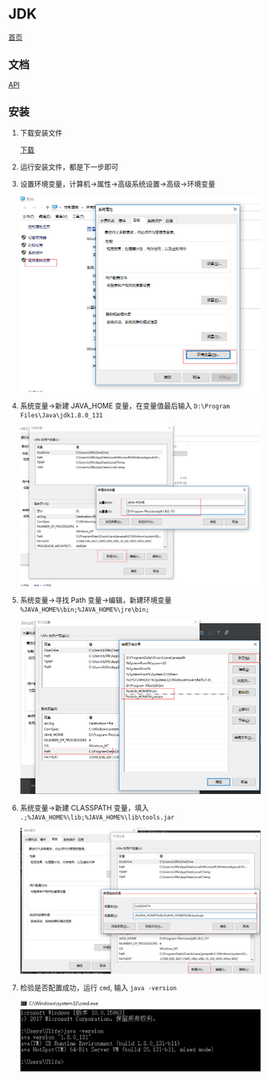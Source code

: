 # JDK

[首页](http://www.oracle.com/technetwork/java/javase/overview/index.html)

## 文档

[API](http://www.oracle.com/technetwork/java/api-141528.html)

## 安装

1.  下载安装文件

    [下载](http://www.oracle.com/technetwork/java/javase/downloads/jdk8-downloads-2133151.html)

2.  运行安装文件，都是下一步即可

3.  设置环境变量，计算机→属性→高级系统设置→高级→环境变量

    ![3.png](images/jdk/3.png) 

4.  系统变量→新建 JAVA_HOME 变量，在变量值最后输入 `D:\Program Files\Java\jdk1.8.0_131`

    ![4.png](images/jdk/4.png) 

5.  系统变量→寻找 Path 变量→编辑，新建环境变量 `%JAVA_HOME%\bin;%JAVA_HOME%\jre\bin;`

    ![5.png](images/jdk/5.png) 

6.  系统变量→新建 CLASSPATH 变量，填入 `.;%JAVA_HOME%\lib;%JAVA_HOME%\lib\tools.jar`

    ![6.png](images/jdk/6.png) 

7.  检验是否配置成功，运行 `cmd`, 输入 `java -version`

    ![7.png](images/jdk/7.png) 



